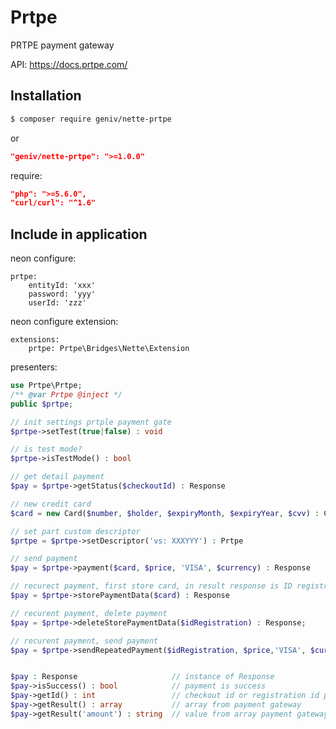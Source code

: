 Prtpe
======
PRTPE payment gateway

API: https://docs.prtpe.com/

Installation
------------

```sh
$ composer require geniv/nette-prtpe
```
or
```json
"geniv/nette-prtpe": ">=1.0.0"
```

require:
```json
"php": ">=5.6.0",
"curl/curl": "^1.6"
```

Include in application
----------------------
neon configure:
```neon
prtpe:
    entityId: 'xxx'
    password: 'yyy'
    userId: 'zzz'
```

neon configure extension:
```neon
extensions:
    prtpe: Prtpe\Bridges\Nette\Extension
```

presenters:
```php
use Prtpe\Prtpe;
/** @var Prtpe @inject */
public $prtpe;

// init settings prtple payment gate
$prtpe->setTest(true|false) : void

// is test mode?
$prtpe->isTestMode() : bool

// get detail payment
$pay = $prtpe->getStatus($checkoutId) : Response

// new credit card
$card = new Card($number, $holder, $expiryMonth, $expiryYear, $cvv) : Card

// set part custom descriptor
$prtpe = $prtpe->setDescriptor('vs: XXXYYY') : Prtpe

// send payment
$pay = $prtpe->payment($card, $price, 'VISA', $currency) : Response

// recurect payment, first store card, in result response is ID registration ID
$pay = $prtpe->storePaymentData($card) : Response

// recurent payment, delete payment
$pay = $prtpe->deleteStorePaymentData($idRegistration) : Response;

// recurent payment, send payment
$pay = $prtpe->sendRepeatedPayment($idRegistration, $price,'VISA', $currency) : Response


$pay : Response                     // instance of Response
$pay->isSuccess() : bool            // payment is success
$pay->getId() : int                 // checkout id or registration id payment
$pay->getResult() : array           // array from payment gateway
$pay->getResult('amount') : string  // value from array payment gateway
```

